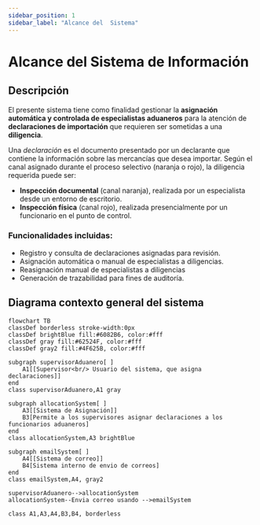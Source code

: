 ```yaml
---
sidebar_position: 1
sidebar_label: "Alcance del  Sistema"
---
```


# Alcance del Sistema de Información

## Descripción

El presente sistema tiene como finalidad gestionar la **asignación automática y controlada de especialistas aduaneros** para la atención de **declaraciones de importación** que requieren ser sometidas a una **diligencia**.

Una *declaración* es el documento presentado por un declarante que contiene la información sobre las mercancías que desea importar. Según el canal asignado durante el proceso selectivo (naranja o rojo), la diligencia requerida puede ser:

- **Inspección documental** (canal naranja), realizada por un especialista desde un entorno de escritorio.
- **Inspección física** (canal rojo), realizada presencialmente por un funcionario en el punto de control.

### Funcionalidades incluidas:
- Registro y consulta de declaraciones asignadas para revisión.
- Asignación automática o manual de especialistas a diligencias.
- Reasignación manual de especialistas a diligencias
- Generación de trazabilidad para fines de auditoría.


## Diagrama contexto general del sistema

```mermaid
flowchart TB
classDef borderless stroke-width:0px
classDef brightBlue fill:#6082B6, color:#fff
classDef gray fill:#62524F, color:#fff
classDef gray2 fill:#4F625B, color:#fff

subgraph supervisorAduanero[ ]
    A1[[Supervisor<br/> Usuario del sistema, que asigna declaraciones]]
end
class supervisorAduanero,A1 gray

subgraph allocationSystem[ ]
    A3[[Sistema de Asignación]]
    B3[Permite a los supervisores asignar declaraciones a los funcionarios aduaneros]
end
class allocationSystem,A3 brightBlue

subgraph emailSystem[ ]
    A4[[Sistema de correo]]
    B4[Sistema interno de envio de correos]
end
class emailSystem,A4, gray2

supervisorAduanero-->allocationSystem
allocationSystem--Envia correo usando -->emailSystem

class A1,A3,A4,B3,B4, borderless
```